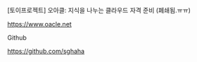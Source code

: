 [토이프로젝트] 오아클: 지식을 나누는 클라우드 자격 준비 (폐쇄됨.ㅠㅠ)

https://www.oacle.net

Github   
   
https://github.com/sghaha   


<!--
**sghaha/sghaha** is a ✨ _special_ ✨ repository because its `README.md` (this file) appears on your GitHub profile.

Here are some ideas to get you started:

- 🔭 I’m currently working on ...
- 🌱 I’m currently learning ...
- 👯 I’m looking to collaborate on ...
- 🤔 I’m looking for help with ...
- 💬 Ask me about ...
- 📫 How to reach me: ...
- 😄 Pronouns: ...
- ⚡ Fun fact: ...
-->
